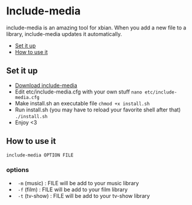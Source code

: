 # Include-media

include-media is an amazing tool for xbian. When you add a new file to a library, include-media updates it automatically.

* [Set it up](#set-it-up)
* [How to use it](#how-to-use-it)

## Set it up

* [Download include-media](https://github.com/Ronces/includemedia/archive/master.zip)
* Edit etc/include-media.cfg with your own stuff `nano etc/include-media.cfg`
* Make install.sh an executable file `chmod +x install.sh`
* Run install.sh (you may have to reload your favorite shell after that) `./install.sh`
* Enjoy <3


## How to use it

```
include-media OPTION FILE
```

### options
* ` -m` (music) : FILE will be add to your music library
* ` -f` (film) : FILE will be add to your film library
* ` -t` (tv-show) : FILE will be add to your tv-show library

